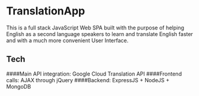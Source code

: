 # TranslationApp

This is a full stack JavaScript Web SPA built with the purpose of 
helping English as a second language speakers to learn and translate English
faster and with a much more convenient User Interface.

## Tech

####Main API integration: 
Google Cloud Translation API 
####Frontend calls: 
AJAX through jQuery
####Backend: 
ExpressJS + NodeJS + MongoDB
